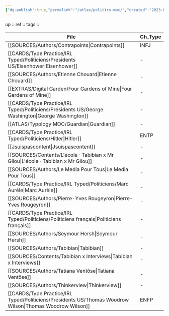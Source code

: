 ```yaml
---
{"dg-publish":true,"permalink":"/atlas/politics-moc/","created":"2023-02-19T16:07:17.175+01:00","updated":"2023-02-19T16:08:27.670+01:00"}
---
```


up :: 
ref :: 
tags :: 

| File                                                                                                        | Ch_Type |
| ----------------------------------------------------------------------------------------------------------- | ------- |
| [[SOURCES/Authors/Contrapoints\|Contrapoints]]                                                           | INFJ    |
| [[CARDS/Type Practice/IRL Typed/Politiciens/Présidents US/Eisenhower\|Eisenhower]]                       | \-      |
| [[SOURCES/Authors/Etienne Chouard\|Etienne Chouard]]                                                     | \-      |
| [[EXTRAS/Digital Garden/Four Gardens of Mine\|Four Gardens of Mine]]                                     | \-      |
| [[CARDS/Type Practice/IRL Typed/Politiciens/Présidents US/George Washington\|George Washington]]         | \-      |
| [[ATLAS/Typology MOC/Guardian\|Guardian]]                                                                | \-      |
| [[CARDS/Type Practice/IRL Typed/Politiciens/Hitler\|Hitler]]                                             | ENTP    |
| [[Jsuispascontent\|Jsuispascontent]]                                                                     | \-      |
| [[SOURCES/Contents/L'école · Tabibian x Mr Gilou\|L'école · Tabibian x Mr Gilou]]                        | \-      |
| [[SOURCES/Authors/Le Media Pour Tous\|Le Media Pour Tous]]                                               | \-      |
| [[CARDS/Type Practice/IRL Typed/Politiciens/Marc Aurèle\|Marc Aurèle]]                                   | \-      |
| [[SOURCES/Authors/Pierre-Yves Rougeyron\|Pierre-Yves Rougeyron]]                                         | \-      |
| [[CARDS/Type Practice/IRL Typed/Politiciens/Politiciens français\|Politiciens français]]                 | \-      |
| [[SOURCES/Authors/Seymour Hersh\|Seymour Hersh]]                                                         | \-      |
| [[SOURCES/Authors/Tabibian\|Tabibian]]                                                                   | \-      |
| [[SOURCES/Contents/Tabibian x Interviews\|Tabibian x Interviews]]                                        | \-      |
| [[SOURCES/Authors/Tatiana Ventôse\|Tatiana Ventôse]]                                                     | \-      |
| [[SOURCES/Authors/Thinkerview\|Thinkerview]]                                                             | \-      |
| [[CARDS/Type Practice/IRL Typed/Politiciens/Présidents US/Thomas Woodrow Wilson\|Thomas Woodrow Wilson]] | ENFP    |

